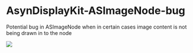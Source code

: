 # AsynDisplayKit-ASImageNode-bug

Potential bug in ASImageNode when in certain cases image content is not being drawn in to the node

![](https://raw.githubusercontent.com/zats/AsynDisplayKit-ASImageNode-bug/master/Screen%20Shot%202016-07-27%20at%201.30.26%20PM.png)
